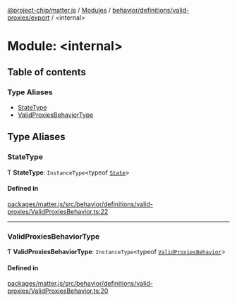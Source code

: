 [@project-chip/matter.js](../README.md) / [Modules](../modules.md) / [behavior/definitions/valid-proxies/export](behavior_definitions_valid_proxies_export.md) / \<internal\>

# Module: \<internal\>

## Table of contents

### Type Aliases

- [StateType](behavior_definitions_valid_proxies_export._internal_.md#statetype)
- [ValidProxiesBehaviorType](behavior_definitions_valid_proxies_export._internal_.md#validproxiesbehaviortype)

## Type Aliases

### StateType

Ƭ **StateType**: `InstanceType`\<typeof [`State`](../classes/behavior_definitions_valid_proxies_export.ValidProxiesServer.md#state-1)\>

#### Defined in

[packages/matter.js/src/behavior/definitions/valid-proxies/ValidProxiesBehavior.ts:22](https://github.com/project-chip/matter.js/blob/5f71eedebdb9fa54338bde320c311bb359b7455d/packages/matter.js/src/behavior/definitions/valid-proxies/ValidProxiesBehavior.ts#L22)

___

### ValidProxiesBehaviorType

Ƭ **ValidProxiesBehaviorType**: `InstanceType`\<typeof [`ValidProxiesBehavior`](behavior_definitions_valid_proxies_export.md#validproxiesbehavior)\>

#### Defined in

[packages/matter.js/src/behavior/definitions/valid-proxies/ValidProxiesBehavior.ts:20](https://github.com/project-chip/matter.js/blob/5f71eedebdb9fa54338bde320c311bb359b7455d/packages/matter.js/src/behavior/definitions/valid-proxies/ValidProxiesBehavior.ts#L20)
